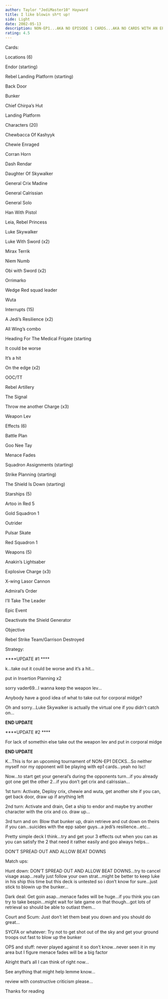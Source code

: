 ```yaml
---
author: Taylor "JediMaster10" Hayward
title: I like blowin sh*t up!
side: Light
date: 2002-05-13
description: NON-EP1...AKA NO EPISODE 1 CARDS...AKA NO CARDS WITH AN EPISODE 1 ICON...other than that a rebel strike team deck
rating: 4.5
---
```

Cards: 

Locations (6)
Endor (starting)
Rebel Landing Platform (starting)
Back Door
Bunker
Chief Chirpa&#8217;s Hut
Landing Platform

Characters (20)
Chewbacca Of Kashyyk
Chewie Enraged
Corran Horn
Dash Rendar
Daughter Of Skywalker
General Crix Madine
General Calrissian
General Solo
Han With Pistol
Leia, Rebel Princess
Luke Skywalker
Luke With Sword (x2)
Mirax Terrik
Niem Numb
Obi with Sword (x2)
Orrimarko
Wedge Red squad leader
Wuta

Interrupts (15)
A Jedi&#8217;s Resilience (x2)
All Wing&#8217;s combo
Heading For The Medical Frigate (starting
It could be worse
It&#8217;s a hit
On the edge (x2)
OOC/TT
Rebel Artillery
The Signal
Throw me another Charge (x3)
Weapon Lev

Effects (6)
Battle Plan
Goo Nee Tay
Menace Fades
Squadron Assignments (starting)
Strike Planning (starting)
The Shield Is Down (starting)

Starships (5)
Artoo in Red 5
Gold Squadron 1
Outrider
Pulsar Skate
Red Squadron 1

Weapons (5)
Anakin&#8217;s Lightsaber
Explosive Charge (x3)
X-wing Lasor Cannon

Admiral&#8217;s Order
I&#8217;ll Take The Leader

Epic Event
Deactivate the Shield Generator

Objective
Rebel Strike Team/Garrison Destroyed


Strategy: 

****UPDATE #1 ****
k...take out it could be worse and it’s a hit...
put in Insertion Planning x2
sorry vader69...I wanna keep the weapon lev...

Anybody have a good idea of what to take out for corporal midge?
Oh and sorry...Luke Skywalker is actually the virtual one if you didn’t catch on...
****END UPDATE****

****UPDATE #2 ****
For lack of somethin else take out the weapon lev and put in corporal midge
****END UPDATE****

K...This is for an upcoming tournament of NON-EP1 DECKS...So neither myself nor my opponent will be playing with ep1 cards...yeah no lsc!

Now...to start get your general’s during the opponents turn...if you already got one get the other 2...if you don’t get crix and calrissian...

1st turn: Activate, Deploy crix, chewie and wuta, get another site if you can, get back door, draw up if anything left

2nd turn: Activate and drain, Get a ship to endor and maybe try another character with the crix and co. draw up...

3rd turn and on: Blow that bunker up, drain retrieve and cut down on theirs if you can...suicides with the epp saber guys...a jedi’s resilience...etc...

Pretty simple deck I think...try and get your 3 effects out when you can as you can satisfy the 2 that need it rather easily and goo always helps...
DON’T SPREAD OUT AND ALLOW BEAT DOWNS

Match ups:

Hunt down: DON’T SPREAD OUT AND ALLOW BEAT DOWNS...try to cancel visage asap...really just follow your own strat...might be better to keep luke in his ship this time but this deck is untested so i don’t know for sure...just stick to blowin up the bunker...

Dark deal: Get goin asap...menace fades will be huge...if you think you can try to take bespin...might wait for late game on that though...got lots of retrieval so should be able to outlast them...

Court and Scum: Just don’t let them beat you down and you should do great...

SYCFA or whatever: Try not to get shot out of the sky and get your ground troops out fast to blow up the bunker

OPS and stuff: never played against it so don’t know...never seen it in my area but I figure menace fades will be a big factor

Alright that’s all I can think of right now...
See anything that might help lemme know...
review with constructive criticism please...
Thanks for reading    